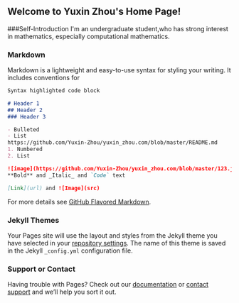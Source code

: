 ## Welcome to Yuxin Zhou's Home Page!

###Self-Introduction
I'm an undergraduate student,who has strong interest in mathematics, especially computational mathematics.

### Markdown

Markdown is a lightweight and easy-to-use syntax for styling your writing. It includes conventions for

```markdown
Syntax highlighted code block

# Header 1
## Header 2
### Header 3

- Bulleted
- List
https://github.com/Yuxin-Zhou/yuxin_zhou.com/blob/master/README.md
1. Numbered
2. List

![image](https://github.com/Yuxin-Zhou/yuxin_zhou.com/blob/master/123.jpg)
**Bold** and _Italic_ and `Code` text

[Link](url) and ![Image](src)
```

For more details see [GitHub Flavored Markdown](https://guides.github.com/features/mastering-markdown/).

### Jekyll Themes

Your Pages site will use the layout and styles from the Jekyll theme you have selected in your [repository settings](https://github.com/Yuxin-Zhou/yuxin_zhou.github.com/settings). The name of this theme is saved in the Jekyll `_config.yml` configuration file.

### Support or Contact

Having trouble with Pages? Check out our [documentation](https://help.github.com/categories/github-pages-basics/) or [contact support](https://github.com/contact) and we’ll help you sort it out.
